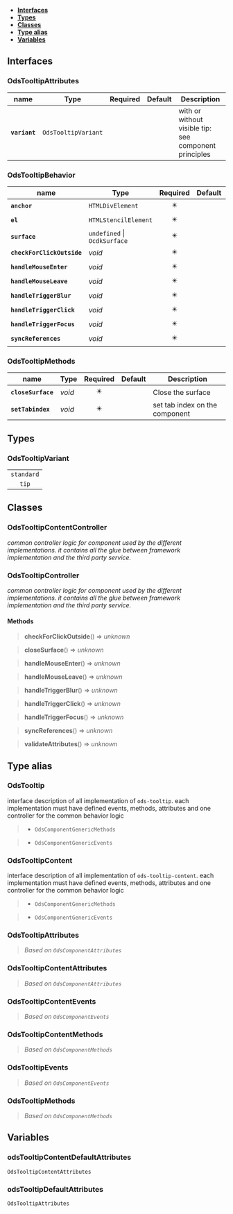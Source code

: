 * [**Interfaces**](#interfaces)
* [**Types**](#types)
* [**Classes**](#classes)
* [**Type alias**](#type-alias)
* [**Variables**](#variables)

## Interfaces

### OdsTooltipAttributes
|name | Type | Required | Default | Description|
|---|---|:---:|---|---|
|**`variant`** | `OdsTooltipVariant` |  |  | with or without visible tip: see component principles|

### OdsTooltipBehavior
|name | Type | Required | Default | Description|
|---|---|:---:|---|---|
|**`anchor`** | `HTMLDivElement` | ✴️ |  | |
|**`el`** | `HTMLStencilElement` | ✴️ |  | |
|**`surface`** | `undefined` \| `OcdkSurface` | ✴️ |  | |
|**`checkForClickOutside`** | _void_ | ✴️ |  | |
|**`handleMouseEnter`** | _void_ | ✴️ |  | |
|**`handleMouseLeave`** | _void_ | ✴️ |  | |
|**`handleTriggerBlur`** | _void_ | ✴️ |  | |
|**`handleTriggerClick`** | _void_ | ✴️ |  | |
|**`handleTriggerFocus`** | _void_ | ✴️ |  | |
|**`syncReferences`** | _void_ | ✴️ |  | |

### OdsTooltipMethods
|name | Type | Required | Default | Description|
|---|---|:---:|---|---|
|**`closeSurface`** | _void_ | ✴️ |  | Close the surface|
|**`setTabindex`** | _void_ | ✴️ |  | set tab index on the component|

## Types

### OdsTooltipVariant
|  |
|:---:|
| `standard` |
| `tip` |

## Classes

### OdsTooltipContentController
_common controller logic for component used by the different implementations._
_it contains all the glue between framework implementation and the third party service._


### OdsTooltipController
_common controller logic for component used by the different implementations._
_it contains all the glue between framework implementation and the third party service._

#### Methods
> **checkForClickOutside**() => _unknown_


> **closeSurface**() => _unknown_


> **handleMouseEnter**() => _unknown_


> **handleMouseLeave**() => _unknown_


> **handleTriggerBlur**() => _unknown_


> **handleTriggerClick**() => _unknown_


> **handleTriggerFocus**() => _unknown_


> **syncReferences**() => _unknown_


> **validateAttributes**() => _unknown_



## Type alias

### OdsTooltip

interface description of all implementation of `ods-tooltip`.
each implementation must have defined events, methods, attributes
and one controller for the common behavior logic

> - `OdsComponentGenericMethods`

> - `OdsComponentGenericEvents`

### OdsTooltipContent

interface description of all implementation of `ods-tooltip-content`.
each implementation must have defined events, methods, attributes
and one controller for the common behavior logic

> - `OdsComponentGenericMethods`

> - `OdsComponentGenericEvents`

### OdsTooltipAttributes

> _Based on `OdsComponentAttributes`_

### OdsTooltipContentAttributes

> _Based on `OdsComponentAttributes`_

### OdsTooltipContentEvents

> _Based on `OdsComponentEvents`_

### OdsTooltipContentMethods

> _Based on `OdsComponentMethods`_

### OdsTooltipEvents

> _Based on `OdsComponentEvents`_

### OdsTooltipMethods

> _Based on `OdsComponentMethods`_

## Variables

### odsTooltipContentDefaultAttributes
`OdsTooltipContentAttributes`

### odsTooltipDefaultAttributes
`OdsTooltipAttributes`